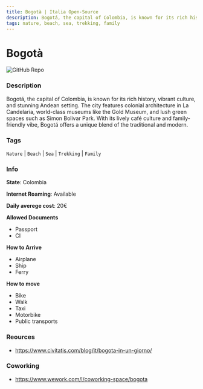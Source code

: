 ```yaml
---
title: Bogotà | Italia Open-Source
description: Bogotá, the capital of Colombia, is known for its rich history, vibrant culture, and stunning Andean setting. The city features colonial architecture in La Candelaria, world-class museums like the Gold Museum, and lush green spaces such as Simon Bolivar Park. With its lively café culture and family-friendly vibe, Bogotá offers a unique blend of the traditional and modern.
tags: nature, beach, sea, trekking, family
---
```

        

# Bogotà

![GitHub Repo](https://img.shields.io/static/v1?label=category&message=digital-nomads&color=green)

### Description

Bogotá, the capital of Colombia, is known for its rich history, vibrant culture, and stunning Andean setting. The city features colonial architecture in La Candelaria, world-class museums like the Gold Museum, and lush green spaces such as Simon Bolivar Park. With its lively café culture and family-friendly vibe, Bogotá offers a unique blend of the traditional and modern.

### Tags

`Nature` | `Beach` | `Sea` | `Trekking` | `Family`

### Info

**State**: Colombia

**Internet Roaming**: Available

**Daily averege cost**: 20€

**Allowed Documents**

- Passport
- CI

**How to Arrive**

- Airplane
- Ship
- Ferry

**How to move**

- Bike
- Walk
- Taxi
- Motorbike
- Public transports

### Reources

- https://www.civitatis.com/blog/it/bogota-in-un-giorno/

### Coworking

- https://www.wework.com/l/coworking-space/bogota
